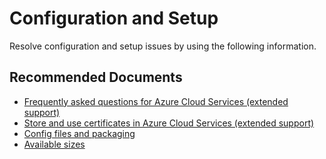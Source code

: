 <properties
  pagetitle="Configuration and Setup&#xD;"
  service="microsoft.compute"
  resource="cloudservices"
  ms.author="mimckitt"
  selfhelptype="Generic"
  supporttopicids="32749729,32749731,32749740"
  resourcetags=""
  productpesids="17287"
  cloudenvironments="public,fairfax,usnat,ussec"
  articleid="d4b6e888-69c7-4046-9613-fef54c54bcd3"
  ownershipid="Compute_CloudServices" />
# Configuration and Setup

Resolve configuration and setup issues by using the following information.

## **Recommended Documents**

* [Frequently asked questions for Azure Cloud Services (extended support)](https://docs.microsoft.com/azure/cloud-services-extended-support/faq)
* [Store and use certificates in Azure Cloud Services (extended support)](https://docs.microsoft.com/azure/cloud-services-extended-support/certificates-and-key-vault)
* [Config files and packaging](https://docs.microsoft.com/azure/cloud-services-extended-support/cloud-services-model-and-package)
* [Available sizes](https://docs.microsoft.com/azure/cloud-services-extended-support/available-sizes)
